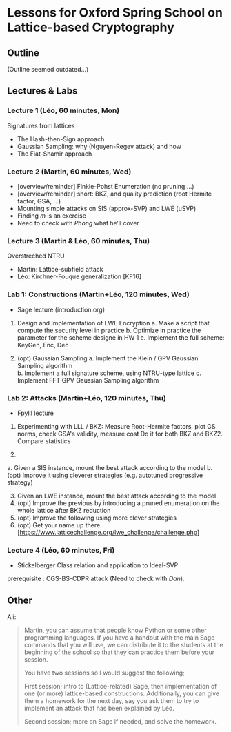 # Lessons for Oxford Spring School on Lattice-based Cryptography

## Outline ##

(Outline seemed outdated...)

## Lectures & Labs ##

### Lecture 1 (Léo, 60 minutes, Mon)

Signatures from lattices
- The Hash-then-Sign approach
- Gaussian Sampling: why (Nguyen-Regev attack) and how
- The Fiat-Shamir approach

### Lecture 2 (Martin, 60 minutes, Wed)

- [overview/reminder] Finkle-Pohst Enumeration (no pruning …)
- [overview/reminder] short: BKZ, and quality prediction (root Hermite factor, GSA, …)
- Mounting simple attacks on SIS (approx-SVP) and LWE (uSVP) 
- Finding $m$ is an exercise
- Need to check with *Phong* what he’ll cover

### Lecture 3 (Martin & Léo, 60 minutes, Thu)

Overstreched NTRU

- Martin: Lattice-subfield attack
- Léo: Kirchner-Fouque generalization [KF16]

### Lab 1: Constructions (Martin+Léo, 120 minutes, Wed)

- Sage lecture (introduction.org)

1. Design and Implementation of LWE Encryption
  a. Make a script that compute the security level in practice
  b. Optimize in practice the parameter for the scheme designe in HW 1
  c. Implement the full scheme: KeyGen, Enc, Dec

2. (opt) Gaussian Sampling
  a. Implement the Klein / GPV Gaussian Sampling algorithm  
  b. Implement a full signature scheme, using NTRU-type lattice
  c. Implement FFT GPV Gaussian Sampling algorithm

### Lab 2: Attacks (Martin+Léo, 120 minutes, Thu)

- Fpylll lecture

1. Experimenting with LLL / BKZ:
Measure Root-Hermite factors, plot GS norms, check GSA's validity, measure cost
Do it for both BKZ and BKZ2. Compare statistics

2. 
  a. Given a SIS instance, mount the best attack according to the model
  b. (opt) Improve it using cleverer strategies (e.g. autotuned progressive strategy)

3. Given an LWE instance, mount the best attack according to the model
4. (opt) Improve the previous by introducing a pruned enumeration on the whole lattice after BKZ reduction
5. (opt) Improve the following using more clever strategies
6. (opt) Get your name up there [https://www.latticechallenge.org/lwe_challenge/challenge.php]

### Lecture 4 (Léo, 60 minutes, Fri)

- Stickelberger Class relation and application to Ideal-SVP

prerequisite : CGS-BS-CDPR attack (Need to check with *Dan*).

## Other ##

Ali:  
> Martin, you can assume that people know Python or some other programming languages. If you have a handout with the main Sage commands that you will use, we can distribute it to the students at the beginning of the school so that they can practice them before your session. 
>  
> You have two sessions so I would suggest the following;
>  
> First session; intro to (Lattice-related) Sage, then implementation of one (or more) lattice-based constructions. Additionally, you can give them a homework for the next day, say you ask them to try to implement an attack that has been explained by Léo.
>  
> Second session; more on Sage if needed, and solve the homework.
